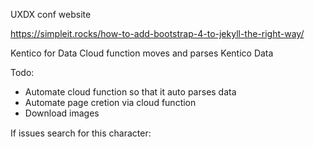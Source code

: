 UXDX conf website

https://simpleit.rocks/how-to-add-bootstrap-4-to-jekyll-the-right-way/


Kentico for Data
Cloud function moves and parses Kentico Data

Todo:
 - Automate cloud function so that it auto parses data
 - Automate page cretion via cloud function
 - Download images


If issues search for this character:
